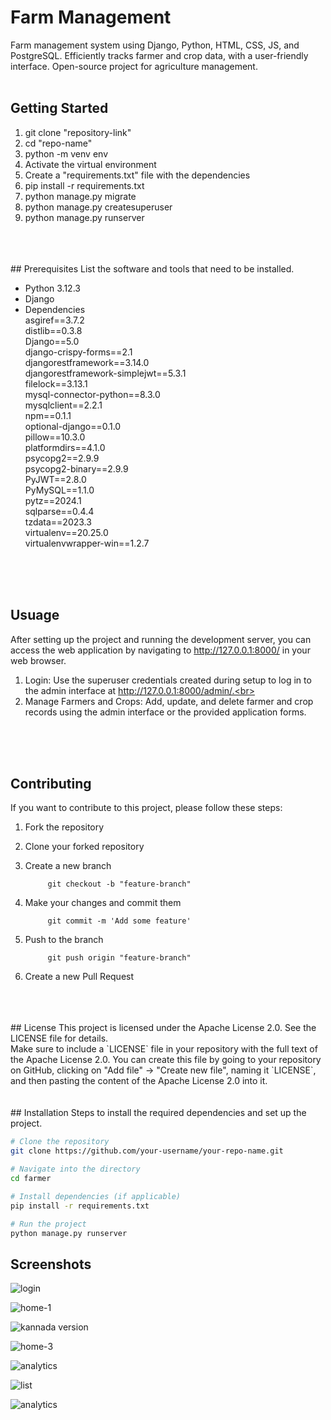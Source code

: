 # Farm Management
Farm management system using Django, Python, HTML, CSS, JS, and PostgreSQL. Efficiently tracks farmer and crop data, with a user-friendly interface. Open-source project for agriculture management.
<br>
<br>
## Getting Started<br>

 1) git clone "repository-link"<br>
 2) cd "repo-name"<br>
 3) python -m venv env<br>
 4) Activate the virtual environment<br>
 5) Create a "requirements.txt" file with the dependencies <br>
 6) pip install -r requirements.txt<br>
 7) python manage.py migrate<br>
 8) python manage.py createsuperuser<br>
 9) python manage.py runserver<br>
<br>
<br>
<br>
## Prerequisites
List the software and tools that need to be installed.

- Python 3.12.3
- Django
- Dependencies  
        asgiref==3.7.2 <br>
        distlib==0.3.8<br>
        Django==5.0<br>
        django-crispy-forms==2.1<br>
        djangorestframework==3.14.0<br>
        djangorestframework-simplejwt==5.3.1<br>
        filelock==3.13.1<br>
        mysql-connector-python==8.3.0<br>
        mysqlclient==2.2.1<br>
        npm==0.1.1<br>
        optional-django==0.1.0<br>
        pillow==10.3.0<br>
        platformdirs==4.1.0<br>
        psycopg2==2.9.9<br>
        psycopg2-binary==2.9.9<br>
        PyJWT==2.8.0<br>
        PyMySQL==1.1.0<br>
        pytz==2024.1<br>
        sqlparse==0.4.4<br>
        tzdata==2023.3<br>
        virtualenv==20.25.0<br>
        virtualenvwrapper-win==1.2.7<br>
<br>
<br>
<br>

## Usuage
After setting up the project and running the development server, you can access the web application by navigating to http://127.0.0.1:8000/ in your web browser.<br>
 1) Login: Use the superuser credentials created during setup to log in to the admin interface at http://127.0.0.1:8000/admin/.<br>
 2) Manage Farmers and Crops: Add, update, and delete farmer and crop records using the admin interface or the provided application forms.
<br>
<br>
<br>

## Contributing
If you want to contribute to this project, please follow these steps:<br>
1) Fork the repository<br>
2) Clone your forked repository<br>
3) Create a new branch           <br>

            git checkout -b "feature-branch"
4) Make your changes and commit them<br>

            git commit -m 'Add some feature'
5) Push to the branch<br>

            git push origin "feature-branch"
6) Create a new Pull Request<br>
<br>
<br>
<br>
## License
This project is licensed under the Apache License 2.0. See the LICENSE file for details.   <br>  
    Make sure to include a `LICENSE` file in your repository with the full text of the Apache License 2.0. You can create this file by going to your repository on GitHub, clicking on "Add file" -> "Create new file", naming it `LICENSE`, and then pasting the content of the Apache License 2.0 into it.
<br>
<br>
<br>
## Installation
Steps to install the required dependencies and set up the project.

```bash
# Clone the repository
git clone https://github.com/your-username/your-repo-name.git

# Navigate into the directory
cd farmer

# Install dependencies (if applicable)
pip install -r requirements.txt

# Run the project
python manage.py runserver
```

## Screenshots

![login](https://github.com/manojs15/DBMS-mini-project/assets/151378408/cefd17af-bccf-4995-b0f6-a9186f531e25)

![home-1](https://github.com/manojs15/DBMS-mini-project/assets/151378408/23955924-050c-48d7-a432-b9826b4ae245)

![kannada version](https://github.com/manojs15/DBMS-mini-project/assets/151378408/eea8cca2-a1f3-4dcb-bdce-9f7f8fd32586)

![home-3](https://github.com/manojs15/DBMS-mini-project/assets/151378408/3a450d31-16bd-4854-8c35-6c032219a8ca)

![analytics](https://github.com/manojs15/DBMS-mini-project/assets/151378408/2216a342-5db1-4f89-a1f0-d4d14c756453)

![list ](https://github.com/manojs15/DBMS-mini-project/assets/151378408/0b98e07a-7015-42be-a68b-984bccd34993)

![analytics](https://github.com/manojs15/DBMS-mini-project/assets/151378408/737aa0e4-f116-455b-8e8b-51c77c4bf0d7)







